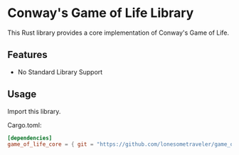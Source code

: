 # Conway's Game of Life Library

This Rust library provides a core implementation of Conway's Game of Life. 

## Features

- No Standard Library Support


## Usage

Import this library.

Cargo.toml:

```toml
[dependencies]
game_of_life_core = { git = "https://github.com/lonesometraveler/game_of_life_core" }
```
